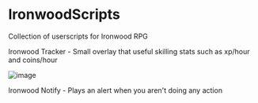 # IronwoodScripts
Collection of userscripts for Ironwood RPG

Ironwood Tracker - Small overlay that useful skilling stats such as xp/hour and coins/hour

![image](https://user-images.githubusercontent.com/2962354/227807585-79e259a7-6e9c-4d34-aed6-bf036b91a749.png)

Ironwood Notify - Plays an alert when you aren't doing any action

